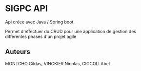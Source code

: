 # SIGPC API

Api créee avec Java / Spring boot.

Permet d'effectuer du CRUD pour une application de gestion des différentes phases d'un
projet agile

## Auteurs

MONTCHO Gildas, VINCKIER Nicolas, CICCOLI Abel